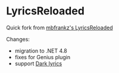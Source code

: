 LyricsReloaded
==============

Quick fork from [mbfrankz's LyricsReloaded](https://github.com/mbfrankz/LyricsReloaded)

Changes:
- migration to .NET 4.8
- fixes for Genius plugin
- support [Dark lyrics](http://www.darklyrics.com/)

